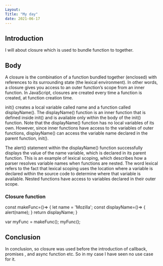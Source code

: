```yaml
---
Layout:
Title: "My day"
date: 2021-06-17
---
```


## Introduction

I will about closure which is used to bundle function to together.

## Body

A closure is the combination of a function bundled together (enclosed) with references to its surrounding state (the lexical environment). In other words, a closure gives you access to an outer function’s scope from an inner function. In JavaScript, closures are created every time a function is created, at function creation time.

init() creates a local variable called name and a function called displayName(). The displayName() function is an inner function that is defined inside init() and is available only within the body of the init() function. Note that the displayName() function has no local variables of its own. However, since inner functions have access to the variables of outer functions, displayName() can access the variable name declared in the parent function, init().

The alert() statement within the displayName() function successfully displays the value of the name variable, which is declared in its parent function. This is an example of lexical scoping, which describes how a parser resolves variable names when functions are nested. The word lexical refers to the fact that lexical scoping uses the location where a variable is declared within the source code to determine where that variable is available. Nested functions have access to variables declared in their outer scope.

### Closure function

const makeFunc=()=> {
let name = 'Mozilla';
const displayName=()=> {
alert(name);
}
return displayName;
}

var myFunc = makeFunc();
myFunc();

## Conclusion

In conclusion, so closure was used before the introduction of callback, promises , and async function etc. So in my case I have seen no use case for it.
